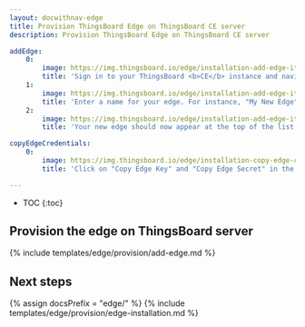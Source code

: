 ```yaml
---
layout: docwithnav-edge
title: Provision ThingsBoard Edge on ThingsBoard CE server
description: Provision ThingsBoard Edge on ThingsBoard CE server

addEdge:
    0:
        image: https://img.thingsboard.io/edge/installation-add-edge-item-1.png
        title: 'Sign in to your ThingsBoard <b>CE</b> instance and navigate to the "Edge Management" -> "Instances" page. Click the "+" icon in the top right corner and select "Add Edge".'
    1:
        image: https://img.thingsboard.io/edge/installation-add-edge-item-2.png
        title: 'Enter a name for your edge. For instance, "My New Edge". Click "Add" to confirm the creation of your new edge.'
    2:
        image: https://img.thingsboard.io/edge/installation-add-edge-item-3.png
        title: 'Your new edge should now appear at the top of the list, as entries are sorted by creation time by default.'

copyEdgeCredentials:
    0:
        image: https://img.thingsboard.io/edge/installation-copy-edge-credentials-item-1.png
        title: 'Click on "Copy Edge Key" and "Copy Edge Secret" in the edge details section. This will copy your edge credentials to your clipboard. Be sure to store them in a secure location, as these values will be needed in the following steps.'

---
```


* TOC
{:toc}

## Provision the edge on ThingsBoard server

{% include templates/edge/provision/add-edge.md %}

## Next steps

{% assign docsPrefix = "edge/" %}
{% include templates/edge/provision/edge-installation.md %}
